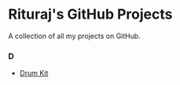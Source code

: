 # Rituraj's GitHub Projects
A collection of all my projects on GitHub.

### D
- <a href="https://github.com/Rituraj27/Drum-Kit">Drum Kit</a>
